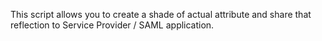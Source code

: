 This script allows you to create a shade of actual attribute and share that reflection to Service Provider / SAML application.  
